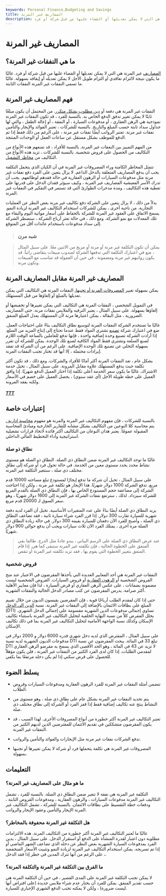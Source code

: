 ```yaml
---
keywords: Personal Finance,Budgeting and Savings
title: المصاريف غير المرنة
description: المصاريف غير المرنة هي التي لا يمكن تعديلها أو القضاء عليها من قبل شركة أو فرد.
---
```


# المصاريف غير المرنة
## ما هي النفقات غير المرنة؟

[المصاريف](/expense) غير المرنة هي التي لا يمكن تعديلها أو القضاء عليها من قبل شركة أو فرد. غالبًا ما يكون نتيجة لالتزام تعاقدي أو التزام طويل الأجل لا يمكن تعديله أو إيقافه بسهولة. غالبًا ما تسمى النفقات غير المرنة النفقات الثابتة.

## فهم المصاريف غير المرنة

النفقات غير المرنة هي دفعة أو [دين مطلوب بشكل متكرر](/debt). من المحتمل أن يكون مبلغًا ثابتًا لا يمكن تغيير تدفق الدفع الخاص به. بالنسبة للفرد ، قد تكون النفقات غير المرنة نموذجية هي الرهن العقاري ، أو مدفوعات السيارة ، أو النفقة ، أو إعالة الطفل ، والتي لها جداول سداد ثابتة حسب المبلغ والتاريخ. بالنسبة للشركات ، تعتبر الفوائد والإيجار والتأمين نفقات غير مرنة. تعتبر الرواتب أيضًا نفقات غير مرنة ، على الرغم من ذلك فقط إذا تم الدفع للموظف بشكل مستقل عن ساعات العمل أو الوحدات المنتجة.

من المهم التمييز بين النفقات غير المرنة. بالنسبة للأفراد ، قد تمنعهم هذه الأنواع من التكاليف من الحصول على قروض شخصية. بالنسبة للشركات ، تزيد هذه الأنواع من التكاليف من [مخاطر التشغيل](/operational_risk).

تتمثل المخاطر الكامنة وراء المصروفات غير المرنة في أن الكيان الذي يتحمل التكلفة يجب أن يدفع المصاريف المتعلقة بالدخل الداعم. لا يزال يتعين على الفرد دفع نفقات غير مرنة مثل مدفوعات السيارات أو الرهون العقارية في حالة فقدهم لوظائفهم. يجب أن تدرك الأسر المعيشية المصاريف غير المرنة ، وكيف سيؤثر فقدان الدخل على قدرتها على تغطية هذه التكاليف ، ومدة مدخرات الطوارئ التي قد تستمر في التفكير في النفقات غير المرنة.

بدلاً من ذلك ، لا يزال يتعين على الشركة دفع تكاليف غير مرنة بغض النظر عن العمليات التجارية. من ناحية أخرى ، يمكن للشركات استخدام التكاليف غير المرنة لزيادة النمو. يسمح الاتفاق على العقود غير المرنة للشركة بالحفاظ على أسعار مواتية اليوم والبقاء مع تلك المعدلات مع نمو الشركة. ومع ذلك ، في حالة تعثر أرباح الشركة ، ستضطر الشركة إلى سداد مدفوعات باستخدام عائدات أقل من المتوقع.

> ### شبه مرن

> يمكن أن تكون التكلفة غير مرنة أو مرنة أو مزيج من الاثنين معًا. على سبيل المثال ، ضع في اعتبارك التكلفة التي تدفعها الشركة لمندوب مبيعات يتقاضى راتباً. قد يكون رواتبهم غير مرنة ومضمونة ، في حين أن العمولة قد تتناسب مع المبيعات وتكون مرنة.

>

## المصاريف غير المرنة مقابل المصاريف المرنة

يمكن بسهولة تغيير [المصروفات المرنة أو تجنبها.](/flexible-expense) النفقات المرنة هي التكاليف التي يمكن تعديلها بالمبلغ أو إلغاؤها من قبل المستهلك.

في التمويل الشخصي ، النفقات المرنة هي التكاليف التي يمكن تغييرها أو تخفيضها أو إلغاؤها بسهولة. على سبيل المثال ، يعتبر الترفيه والملابس نفقات مرنة. حتى المصاريف الضرورية ، مثل البقالة ، يمكن اعتبارها مرنة لأن المستهلك يعدل المبلغ المنفق.

غالبًا ما تستخدم الشركة النفقات المرنة لتوسيع نطاق التكاليف بناءً على احتياجات العمل. ضع في اعتبارك شركة [تصنيع](/manufacturing) تشتري المواد فقط عندما تحتاج إلى إنتاج المزيد من السلع. إذا أرادت الشركة تصنيع وحدة إضافية واحدة ، فإنها تدفع للعاملين بالساعة الوقت اللازم لصنع السلعة وتشتري فقط المواد الكافية لصنع تلك الوحدة. يمكن للشركة أن تقرر بسهولة التخلي عن تصنيع تلك الوحدة الإضافية. على الرغم من أن الشركة قد تفقد إيرادات محتملة ، إلا أنها قد تختار تجنب النفقات المرنة.

بشكل عام ، تعد النفقات المرنة أكثر أمانًا للأفراد والشركات. ومع ذلك ، قد تكون أكثر تكلفة حيث يدفع المستهلك علاوة مقابل المرونة. على سبيل المثال ، تخيل خدمة الاشتراك. غالبًا ما يكون سعر الخدمة أعلى تكلفة إذا اختار العميل الدفع شهريًا. إذا وافق العميل على خطة طويلة الأجل (أي عقد سنوي) ، يحصل العميل على خصم في الأسعار ولكنه يفقد المرونة.

<h5> <a href=""> TTT </a> </h5>

## إعتبارات خاصة

بالنسبة للشركات ، فإن مفهوم التكاليف غير المرنة والمرنة هو مفهوم [محاسبة إدارية .](/managerialaccounting) يتم محاسبة كلا النوعين من التكاليف بشكل مشابه للتقارير الخارجية ومبادئ المحاسبة المقبولة عمومًا. يعتبر هذان النوعان من التكاليف أكثر فائدة لاتخاذ قرارات تشغيلية استراتيجية وأداء التخطيط المالي الداخلي.

### نطاق ذو صلة

غالبًا ما توجد التكاليف غير المرنة ضمن النطاق ذي الصلة. النطاق ذو الصلة هو مستوى نشاط محدد يحدد مستوى معين من الخدمة. في حالة تحول فرد أو شركة إلى نطاق مختلف ذي صلة ، ستتغير التكلفة غير المرنة.

على سبيل المثال ، تخيل أن شركة ما تدفع إيجارًا لمستودع تبلغ مساحته 10000 قدم مربع. تدفع الشركة 1000 دولار شهريًا. هذا الإيجار هو تكلفة غير مرنة ، ولكن إذا احتاجت الشركة إلى مضاعفة حجم المستودع الخاص بها ، فإن النطاق ذي الصلة بالقدم المربع للشركة سيزداد. لذلك ، سترتفع نفقات الشركة غير المرنة إلى 1600 دولار شهريًا ، وهو سعر السوق لـ 20000 قدم مربع.

يزيد النطاق ذي الصلة أيضًا بناءً على عدد المتغيرات الأساسية. تخيل أن الفرد لديه دفعة شهرية للسيارة تقارب 300 دولار. إذا قرر الفرد شراء سيارة ثانية ، فقد تضاعف النطاق ذي الصلة ، وأصبح للفرد الآن دفعتان للسيارة بقيمة 300 دولار. في حالة زيادة النطاق ذي الصلة مرة أخرى ، يمتلك الفرد الآن ثلاث سيارات ويجب أن يدفع حوالي 900 دولار شهريًا.

> عند عرض النطاق ذي الصلة على الرسم البياني ، يبدو عادةً مثل الدرج. طالما بقي المنفق على الخطوة الحالية ، فإن تكلفته غير المرنة ستبقى كما هي. إذا قام المنفق بتغيير الخطوة التي يقوم بها ، فقد تزيد تكلفته غير المرنة أو تنقص.

>

### قروض شخصية

النفقات غير المرنة هي أحد المعايير العديدة التي يأخذها المقرضون في الاعتبار عند منح القروض الشخصية أو [الرهون العقارية](/mortgage) أو قروض السيارات. القروض الشخصية ليست مضمونة بضمانات ، على عكس الرهن العقاري أو قرض السيارة ، لذا فإن معايير الأهلية أكثر صرامة. يدرس المقرضون عن كثب مصادر الدخل الحالية والنفقات الشهرية.

حتى إذا كان لمقدم الطلب أرباحًا قوية ، فإن المقرضين يقيسون الديون من خلال تقييم المبلغ على بطاقات الائتمان بالإضافة إلى النفقات غير المرنة. نسبة [الدين إلى الدخل](/dti) (DTI) تساوي إجمالي مدفوعات الدين الشهرية مقسومة على إجمالي الدخل الشهري. يحلل المقرض كلاً من نسبة النهاية الخلفية لتحليل التكاليف غير المرنة باستثناء تكاليف الإسكان وكذلك نسبة الواجهة الأمامية لتحليل التكاليف غير المرنة بما في ذلك تكاليف الإسكان.

على سبيل المثال ، المقترض الذي لديه دخل شهري قدره 6000 دولار و 2000 دولار في مدفوعات الديون الشهرية لديه نسبة DTI تبلغ 33 في المائة. يبحث المقرضون عن نسبة DTI لا تزيد عن 43 في المائة ، وهو الحد الأقصى الذي يسمح به مقرضو الرهن العقاري لمقدمي الطلبات. إذا كان لدى الفرد الكثير من النفقات غير المرنة ، فلن يكون مؤهلاً للحصول على قرض سكني إذا لم يكن دخله مرتفعًا بما يكفي.

## يسلط الضوء

- تتضمن أمثلة النفقات غير المرنة للفرد الرهون العقارية ومدفوعات السيارات وقروض الطلاب.

- يتم تحديد النفقات غير المرنة بشكل عام على نطاق ذي صلة ، وهو مستوى من النشاط ينتج عنه تكاليف إضافية فقط إذا قفز الفرد أو الشركة إلى نطاق مختلف ذي صلة.

- تعتبر التكاليف غير المرنة أكثر خطورة من أنواع المصروفات الأخرى. لهذا السبب ، قد يكون المقرضون متشككين في تقديم الائتمان للمقترضين الذين لديهم الكثير من النفقات غير المرنة.

- تدفع الشركات نفقات غير مرنة مثل الإيجارات والفوائد والتأمين والرواتب.

- المصروفات غير المرنة هي تكلفة يتحملها فرد أو شركة لا يمكن تغييرها أو تجنبها بسهولة.

## التعليمات

### ما هو مثال على المصاريف غير المرنة؟

التكلفة غير المرنة هي نفقة لا تتغير ضمن النطاق ذي الصلة. بالنسبة للفرد ، تشمل التكاليف غير المرنة مدفوعات السيارات ، والرهون العقارية ، ومدفوعات القروض الثابتة ، ودفعات خطة التقسيط على بطاقات الائتمان. بالنسبة للشركة ، تشمل التكاليف غير المرنة الإيجار والتأمين وعقود الإيجار والرواتب.

### هل التكلفة غير المرنة محفوفة بالمخاطر؟

غالبًا ما تُعتبر التكاليف غير المرنة أكثر خطورة من التكاليف المرنة. هذه الالتزامات مطلوبة دون اعتبار لقدرة المنشأة على الدفع أو استقرار الدخل. على سبيل المثال ، يدين الفرد بمدفوعات السيارة الشهرية بغض النظر عن دخله الذي تضاعف الشهر الماضي أو إذا تم تسريحه. يمكن استخدام التكاليف غير المرنة لزيادة النمو وتثبيت الأسعار المنخفضة ، على الرغم من أنها تترك المدين في خطر إذا فقد الدخل.

### ما الفرق بين التكلفة غير المرنة والتكلفة المرنة؟

لا يمكن تجنب التكلفة غير المرنة على المدى القصير ، في حين أن التكلفة المرنة هي حسب تقدير المنفق. يمكن للفرد أن يختار عدم شراء ملابس جديدة (على افتراض أنها ليست ضرورة) ، ولكن لا يمكنه تجنب الدفع الشهري الإجباري للسيارة.

